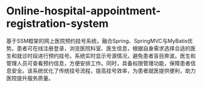 # Online-hospital-appointment-registration-system
基于SSM框架的网上医院预约挂号系统，融合Spring、SpringMVC与MyBatis优势。患者可在线注册登录，浏览医院科室、医生信息，根据自身需求选择合适的医生和就诊时段进行预约挂号。系统实时显示号源情况，避免患者盲目奔波。医生和管理人员可查看预约信息，方便安排工作。同时，具备权限管理功能，保障患者信息安全。该系统优化了传统挂号流程，提高挂号效率，为患者就医提供便利，助力医院提升服务质量。
